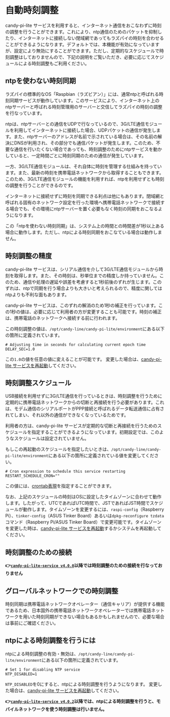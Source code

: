 <!-- toc -->

# 自動時刻調整

candy-pi-lite サービスを利用すると、インターネット通信をおこなわずに時刻の調整を行うことができます。これにより、ntp通信のためのパケットを抑制したり、インターネットに接続しない閉域網であってもラズパイの時刻を合わせることができるようになります。デフォルトでは、本機能が有効になっていますが、設定により無効にすることができます。ただし、定期的なスケジュールで時刻調整はしておりませんので、下記の説明をご覧いただき、必要に応じてスケジュールによる時刻調整もご利用ください。

## ntpを使わない時刻同期

ラズパイの標準的なOS「Raspbian（ラズビアン）」には、通常ntpと呼ばれる時刻同期サービスが動作しています。このサービスにより、インターネット上のntpサーバーと呼ばれる時刻管理用のサーバーと交信してラズパイの時刻の調整を行なっています。

ntpは、ntpサーバーとの通信をUDPで行なっているので、3G/LTE通信モジュールを利用してインターネットに接続した場合、UDPパケットの通信が発生します。また、ntpサーバーのアドレスが名前で示されている場合は、その名前の解決にDNSが利用され、その部分でも通信パケットが発生します。このため、不要な通信を行いたくない場合であっても、時刻調整のためにntpサービスを動かしていると、一定時間ごとに時刻同期のための通信が発生しています。

一方、3G/LTE通信モジュールは、それ自体に時刻を管理する仕組みを持っています。また、最新の時刻を携帯電話ネットワークから取得することもできます。このため、3G/LTE通信モジュールの機能を利用すれば、ntpを利用せずとも時刻の調整を行うことができるのです。

インターネットに接続せずに時刻を同期できる利点は他にもあります。閉域網と呼ばれる固有のネットワーク設定を行った環境へ携帯電話ネットワークで接続する場合でも、その環境にntpサーバーを置く必要もなく時刻の同期をおこなるようになります。

この「ntpを使わない時刻同期」は、システム上の時間との時間差が1秒以上ある場合に動作します。ただし、ntpによる時刻同期をおこなている場合は動作しません。

## 時刻調整の精度

candy-pi-lite サービスは、シリアル通信を介して3G/LTE通信モジュールから時刻を取得します。また、その時刻は、秒単位までの精度しか持っていません。このため、通信や処理の遅延や誤差を考慮すると1秒前後のずれが生じます。このずれは、ntpで同期を行う場合よりも大きいと考えられるので、精度に関してはntpよりも不利な面もあります。

candy-pi-lite サービスは、このずれの解消のため1秒の補正を行っています。この1秒の値は、必要に応じて利用者の方が変更することも可能です。時刻の補正は、携帯電話のネットワークへ接続する前に行われます。

この時刻調整の値は、`/opt/candy-line/candy-pi-lite/environment`にある以下の箇所に定義されています。

```
# Adjusting time in seconds for calculating current epoch time
DELAY_SEC=1.0
```

この`1.0`の値を任意の値に変えることが可能です。
変更した場合は、[candy-pi-lite サービスを再起動](/service/restart.md)してください。

## 時刻調整スケジュール

USB接続を利用せずに3G/LTE通信を行っているときは、時刻調整を行うために定期的に携帯電話ネットワークからの切断と再接続を行う必要があります。これは、モデム通信のシリアルポートがPPP接続と呼ばれるデータ転送通信に占有されてしまい、それ以外の通信ができなくなっているためです。

利用者の方は、candy-pi-lite サービスが定期的な切断と再接続を行うためのスケジュールを指定することができるようになっています。初期設定では、このようなスケジュールは設定されていません。

もしこの再起動のスケジュールを指定したいときは、`/opt/candy-line/candy-pi-lite/environment`にある以下の箇所に定義されている値を変更してください。

```
# Cron expression to schedule this service restarting
RESTART_SCHEDULE_CRON=""
```

この値には、[crontab表現](https://ja.wikipedia.org/wiki/Crontab)を指定することができます。

なお、上記のスケジュールの時刻はOSに設定したタイムゾーンに合わせて動作します。したがって、UTCであればUTC時間で、JSTであればJST時間でスケジュールが動作します。タイムゾーンを変更するには、`raspi-config`（Raspberry Pi）、`tinker-config`（ASUS Tinker Board）あるいは`dpkg-reconfigure tzdata`コマンド（Raspberry Pi/ASUS Tinker Board）で変更可能です。タイムゾーンを変更した時は、[candy-pi-lite サービスを再起動](/service/restart.md)するかシステムを再起動してください。

## 時刻調整のための接続

**👉[`candy-pi-lite-service v4.0.0`](https://forums.candy-line.io/t/v4-0-0)以降では時刻調整のための接続を行なっておりません**

## グローバルネットワークでの時刻調整

時刻同期は携帯電話ネットワークオペレーター（通信キャリア）が提供する機能であるため、日本国外の携帯電話ネットワークオペレーターでは携帯電話ネットワークを用いた時刻同期ができない場合もあるかもしれませんので、必要な場合は事前にご確認ください。

## ntpによる時刻調整を行うには

ntpによる時刻調整の有効・無効は、`/opt/candy-line/candy-pi-lite/environment`にある以下の箇所に定義されています。

```
# Set 1 for disabling NTP service
NTP_DISABLED=1
```

`NTP_DISABLED`を0にすると、ntpによる時刻調整を行うようになります。
変更した場合は、[candy-pi-lite サービスを再起動](/service/restart.md)してください。

**👉[`candy-pi-lite-service v4.0.2`](https://forums.candy-line.io/t/v4-0-2)以降では、ntpによる時刻調整を行うと、モバイルネットワークを使う時刻調整は行いません。**
